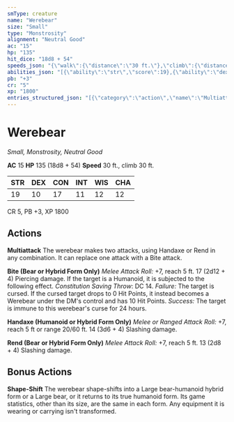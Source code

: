 ```yaml
---
smType: creature
name: "Werebear"
size: "Small"
type: "Monstrosity"
alignment: "Neutral Good"
ac: "15"
hp: "135"
hit_dice: "18d8 + 54"
speeds_json: "{\"walk\":{\"distance\":\"30 ft.\"},\"climb\":{\"distance\":\"30 ft.\"}}"
abilities_json: "[{\"ability\":\"str\",\"score\":19},{\"ability\":\"dex\",\"score\":10},{\"ability\":\"con\",\"score\":17},{\"ability\":\"int\",\"score\":11},{\"ability\":\"wis\",\"score\":12},{\"ability\":\"cha\",\"score\":12}]"
pb: "+3"
cr: "5"
xp: "1800"
entries_structured_json: "[{\"category\":\"action\",\"name\":\"Multiattack\",\"text\":\"The werebear makes two attacks, using Handaxe or Rend in any combination. It can replace one attack with a Bite attack.\"},{\"category\":\"action\",\"name\":\"Bite (Bear or Hybrid Form Only)\",\"text\":\"*Melee Attack Roll:* +7, reach 5 ft. 17 (2d12 + 4) Piercing damage. If the target is a Humanoid, it is subjected to the following effect. *Constitution Saving Throw*: DC 14. *Failure:*  The target is cursed. If the cursed target drops to 0 Hit Points, it instead becomes a Werebear under the DM's control and has 10 Hit Points. *Success:*  The target is immune to this werebear's curse for 24 hours.\"},{\"category\":\"action\",\"name\":\"Handaxe (Humanoid or Hybrid Form Only)\",\"text\":\"*Melee or Ranged Attack Roll:* +7, reach 5 ft or range 20/60 ft. 14 (3d6 + 4) Slashing damage.\"},{\"category\":\"action\",\"name\":\"Rend (Bear or Hybrid Form Only)\",\"text\":\"*Melee Attack Roll:* +7, reach 5 ft. 13 (2d8 + 4) Slashing damage.\"},{\"category\":\"bonus\",\"name\":\"Shape-Shift\",\"text\":\"The werebear shape-shifts into a Large bear-humanoid hybrid form or a Large bear, or it returns to its true humanoid form. Its game statistics, other than its size, are the same in each form. Any equipment it is wearing or carrying isn't transformed.\"}]"
---
```


# Werebear
*Small, Monstrosity, Neutral Good*

**AC** 15
**HP** 135 (18d8 + 54)
**Speed** 30 ft., climb 30 ft.

| STR | DEX | CON | INT | WIS | CHA |
| --- | --- | --- | --- | --- | --- |
| 19 | 10 | 17 | 11 | 12 | 12 |

CR 5, PB +3, XP 1800

## Actions

**Multiattack**
The werebear makes two attacks, using Handaxe or Rend in any combination. It can replace one attack with a Bite attack.

**Bite (Bear or Hybrid Form Only)**
*Melee Attack Roll:* +7, reach 5 ft. 17 (2d12 + 4) Piercing damage. If the target is a Humanoid, it is subjected to the following effect. *Constitution Saving Throw*: DC 14. *Failure:*  The target is cursed. If the cursed target drops to 0 Hit Points, it instead becomes a Werebear under the DM's control and has 10 Hit Points. *Success:*  The target is immune to this werebear's curse for 24 hours.

**Handaxe (Humanoid or Hybrid Form Only)**
*Melee or Ranged Attack Roll:* +7, reach 5 ft or range 20/60 ft. 14 (3d6 + 4) Slashing damage.

**Rend (Bear or Hybrid Form Only)**
*Melee Attack Roll:* +7, reach 5 ft. 13 (2d8 + 4) Slashing damage.

## Bonus Actions

**Shape-Shift**
The werebear shape-shifts into a Large bear-humanoid hybrid form or a Large bear, or it returns to its true humanoid form. Its game statistics, other than its size, are the same in each form. Any equipment it is wearing or carrying isn't transformed.
